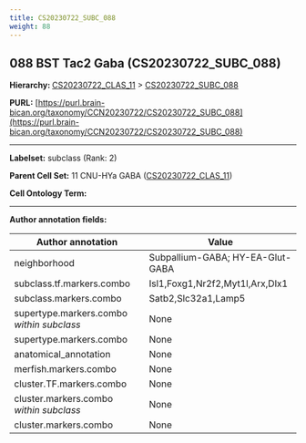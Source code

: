 ```yaml
---
title: CS20230722_SUBC_088
weight: 88
---
```

## 088 BST Tac2 Gaba (CS20230722_SUBC_088)
<b>Hierarchy: </b>
[CS20230722_CLAS_11](../CS20230722_CLAS_11) >
[CS20230722_SUBC_088](../CS20230722_SUBC_088)

**PURL:** [https://purl.brain-bican.org/taxonomy/CCN20230722/CS20230722_SUBC_088](https://purl.brain-bican.org/taxonomy/CCN20230722/CS20230722_SUBC_088)

---


**Labelset:** subclass (Rank: 2)

**Parent Cell Set:** 11 CNU-HYa GABA ([CS20230722_CLAS_11](../CS20230722_CLAS_11))



**Cell Ontology Term:** 

[MARKER GENES.]: #


---

[TRANSFERRED ANNOTATIONS.]: #


[AUTHOR ANNOTATION FIELDS.]: #


**Author annotation fields:**

| Author annotation | Value |
|-------------------|-------|
|neighborhood|Subpallium-GABA; HY-EA-Glut-GABA|
|subclass.tf.markers.combo|Isl1,Foxg1,Nr2f2,Myt1l,Arx,Dlx1|
|subclass.markers.combo|Satb2,Slc32a1,Lamp5|
|supertype.markers.combo _within subclass_|None|
|supertype.markers.combo|None|
|anatomical_annotation|None|
|merfish.markers.combo|None|
|cluster.TF.markers.combo|None|
|cluster.markers.combo _within subclass_|None|
|cluster.markers.combo|None|
